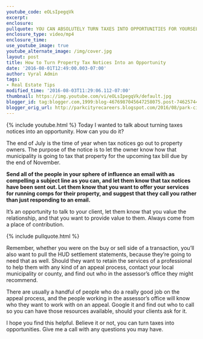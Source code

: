 ```yaml
---
youtube_code: eOLsIpegqVk
excerpt:
enclosure:
pullquote: YOU CAN ABSOLUTELY TURN TAXES INTO OPPORTUNITIES FOR YOURSELF.
enclosure_type: video/mp4
enclosure_time:
use_youtube_image: true
youtube_alternate_image: /img/cover.jpg
layout: post
title: How to Turn Property Tax Notices Into an Opportunity
date: '2016-08-01T12:49:00.003-07:00'
author: Vyral Admin
tags:
- Real Estate Tips
modified_time: '2016-08-03T11:29:06.112-07:00'
thumbnail: https://img.youtube.com/vi/eOLsIpegqVk/default.jpg
blogger_id: tag:blogger.com,1999:blog-4676987045647258075.post-7462574433142180209
blogger_orig_url: http://parkcityrecareers.blogspot.com/2016/08/park-city-real-estate-careersturning.html
---
```

{% include youtube.html %}
Today I wanted to talk about turning taxes notices into an opportunity. How can you do it?

 The end of July is the time of year when tax notices go out to property owners. The purpose of the notice is to let the owner know how that municipality is going to tax that property for the upcoming tax bill due by the end of November.

 **Send all of the people in your sphere of influence an email with as compelling a subject line as you can, and let them know that tax notices have been sent out. Let them know that you want to offer your services for running comps for their property, and suggest that they call you rather than just responding to an email.**

 It’s an opportunity to talk to your client, let them know that you value the relationship, and that you want to provide value to them. Always come from a place of contribution.

{% include pullquote.html %}

 Remember, whether you were on the buy or sell side of a transaction, you’ll also want to pull the HUD settlement statements, because they’re going to need that as well. Should they want to retain the services of a professional to help them with any kind of an appeal process, contact your local municipality or county, and find out who in the assessor’s office they might recommend.

 There are usually a handful of people who do a really good job on the appeal process, and the people working in the assessor’s office will know who they want to work with on an appeal. Google it and find out who to call so you can have those resources available, should your clients ask for it.

 I hope you find this helpful. Believe it or not, you can turn taxes into opportunities. Give me a call with any questions you may have.
